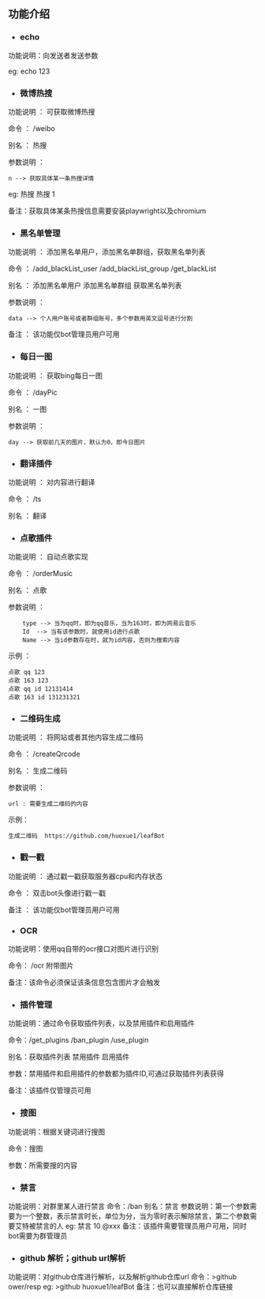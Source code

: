 ## 功能介绍

+ ### echo

功能说明：向发送者发送参数

eg: echo 123



+ ### 微博热搜

功能说明 ： 可获取微博热搜

命令 ： /weibo

别名 ： 热搜

参数说明 ： 

    n --> 获取具体某一条热搜详情

eg: 热搜
    热搜 1

备注：获取具体某条热搜信息需要安装playwright以及chromium


+ ### 黑名单管理

功能说明 ： 添加黑名单用户，添加黑名单群组，获取黑名单列表

命令 ： /add_blackList_user  /add_blackList_group  /get_blackList

别名 ： 添加黑名单用户    添加黑名单群组    获取黑名单列表

参数说明 ： 

    data --> 个人用户账号或者群组账号，多个参数用英文逗号进行分割

备注 ： 该功能仅bot管理员用户可用


+ ### 每日一图

功能说明 ： 获取bing每日一图

命令 ： /dayPic

别名 ： 一图

参数说明 ： 

    day --> 获取前几天的图片，默认为0，即今日图片

+ ### 翻译插件

功能说明 ： 对内容进行翻译

命令 ： /ts

别名 ： 翻译


+ ### 点歌插件

功能说明 ： 自动点歌实现

命令 ： /orderMusic

别名 ： 点歌

参数说明 ：

        type --> 当为qq时，即为qq音乐，当为163时，即为网易云音乐
        Id  --> 当有该参数时，就使用id进行点歌
        Name --> 当id参数存在时，就为id内容，否则为搜索内容

示例 ： 

    点歌 qq 123
    点歌 163 123
    点歌 qq id 12131414
    点歌 163 id 131231321

+ ### 二维码生成

功能说明 ： 将网站或者其他内容生成二维码

命令 ： /createQrcode

别名 ： 生成二维码

参数说明 ：

    url : 需要生成二维码的内容

示例：

    生成二维码  https://github.com/huoxue1/leafBot


+ ### 戳一戳

功能说明 ： 通过戳一戳获取服务器cpu和内存状态

命令 ： 双击bot头像进行戳一戳

备注 ： 该功能仅bot管理员用户可用


+ ### OCR

功能说明：使用qq自带的ocr接口对图片进行识别

命令： /ocr 附带图片

备注：该命令必须保证该条信息包含图片才会触发

+ ### 插件管理

功能说明：通过命令获取插件列表，以及禁用插件和启用插件

命令：/get_plugins    /ban_plugin   /use_plugin

别名：获取插件列表    禁用插件  启用插件

参数：禁用插件和启用插件的参数都为插件ID,可通过获取插件列表获得

备注：该插件仅管理员可用

+ ### 搜图

功能说明：根据关键词进行搜图

命令：搜图

参数：所需要搜的内容

+ ### 禁言
功能说明：对群里某人进行禁言
命令：/ban
别名：禁言
参数说明：第一个参数需要为一个整数，表示禁言时长，单位为分，当为零时表示解除禁言，第二个参数需要艾特被禁言的人
eg: 禁言 10 @xxx
备注：该插件需要管理员用户可用，同时bot需要为群管理员

+ ### github 解析；github url解析
功能说明：对github仓库进行解析，以及解析github仓库url
命令：>github ower/resp
eg: >github huoxue1/leafBot
备注：也可以直接解析仓库链接
